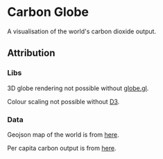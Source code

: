 # Carbon Globe #

A visualisation of the world's carbon dioxide output.

## Attribution

### Libs

3D globe rendering not possible without [globe.gl](https://github.com/vasturiano/globe.gl).

Colour scaling not possible without [D3](d3js.org).

### Data

Geojson map of the world is from [here](https://github.com/nvkelso/natural-earth-vector/blob/master/geojson/ne_110m_admin_0_countries.geojson).

Per capita carbon output is from [here](https://ourworldindata.org/co2-and-other-greenhouse-gas-emissions).
